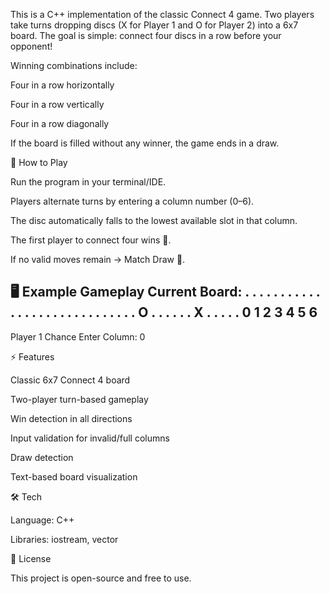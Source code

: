 This is a C++ implementation of the classic Connect 4 game.
Two players take turns dropping discs (X for Player 1 and O for Player 2) into a 6x7 board. The goal is simple: connect four discs in a row before your opponent!

Winning combinations include:

Four in a row horizontally

Four in a row vertically

Four in a row diagonally

If the board is filled without any winner, the game ends in a draw.

🚀 How to Play

Run the program in your terminal/IDE.

Players alternate turns by entering a column number (0–6).

The disc automatically falls to the lowest available slot in that column.

The first player to connect four wins 🎉.

If no valid moves remain → Match Draw 🤝.

🖥️ Example Gameplay
Current Board:
. . . . . . .
. . . . . . .
. . . . . . .
. . . . . . .
. O . . . . .
. X . . . . .
0 1 2 3 4 5 6
-----------------
Player 1 Chance Enter Column: 0

⚡ Features

Classic 6x7 Connect 4 board

Two-player turn-based gameplay

Win detection in all directions

Input validation for invalid/full columns

Draw detection

Text-based board visualization

🛠️ Tech

Language: C++

Libraries: iostream, vector

📜 License

This project is open-source and free to use.
